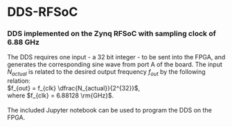# DDS-RFSoC

### DDS implemented on the Zynq RFSoC with sampling clock of 6.88 GHz <br>
The DDS requires one input - a 32 bit integer - to be sent into the FPGA, and generates the corresponding sine wave from port A of the board. The input $N_{actual}$ is related to the desired output frequency $f_{out}$ by the following relation: <br>
$f_{out} = f_{clk} \dfrac{N_{actual}}{2^{32}}$, <br>
where $f_{clk} = 6.88128 \rm{GHz}$. <br><br>
The included Jupyter notebook can be used to program the DDS on the FPGA.
